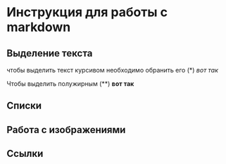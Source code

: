 # Инструкция для работы с markdown
## Выделение текста
чтобы выделить текст курсивом необходимо обранить его (*) *вот так*

Чтобы выделить полужирным (**) **вот так**
## Списки
## Работа с изображениями
## Ссылки
##
##
##
